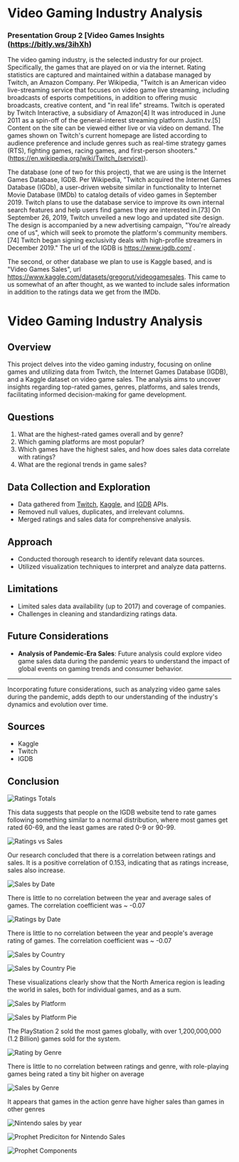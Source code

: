 # Video Gaming Industry Analysis

### Presentation Group 2 [Video Games Insights (https://bitly.ws/3ihXh)


The video gaming industry, is the selected industry for our project.  Specifically, the games that are played on or via the internet.  Rating statistics are captured and maintained 
within a database managed by Twitch, an Amazon Company.  Per Wikipedia, "Twitch is an American video live-streaming service that focuses on video game live streaming, including broadcasts of esports competitions, in addition to offering music broadcasts, creative content, and "in real life" streams. Twitch is operated by Twitch Interactive, a subsidiary of Amazon[4] It was introduced in June 2011 as a spin-off of the general-interest streaming platform Justin.tv.[5] Content on the site can be viewed either live or via video on demand. The games shown on Twitch's current homepage are listed according to audience preference and include genres such as real-time strategy games (RTS), fighting games, racing games, and first-person shooters." (https://en.wikipedia.org/wiki/Twitch_(service)).

The database (one of two for this project), that we are using is the Internet Games Database, IGDB. Per Wikipedia, "Twitch acquired the Internet Games Database (IGDb), a user-driven website similar in functionality to Internet Movie Database (IMDb) to catalog details of video games in September 2019. Twitch plans to use the database service to improve its own internal search features and help users find games they are interested in.[73] On September 26, 2019, Twitch unveiled a new logo and updated site design. The design is accompanied by a new advertising campaign, "You're already one of us", which will seek to promote the platform's community members.[74] Twitch began signing exclusivity deals with high-profile streamers in December 2019."  The url of the IGDB is https://www.igdb.com/ .  

The second, or other database we plan to use is Kaggle based, and is "Video Games Sales", url https://www.kaggle.com/datasets/gregorut/videogamesales. This came to us somewhat of an after thought, as we wanted to include sales information in addition to the ratings data we get from the IMDb. 

# Video Gaming Industry Analysis

## Overview

This project delves into the video gaming industry, focusing on online games and utilizing data from Twitch, the Internet Games Database (IGDB), and a Kaggle dataset on video game sales. The analysis aims to uncover insights regarding top-rated games, genres, platforms, and sales trends, facilitating informed decision-making for game development.

## Questions

1. What are the highest-rated games overall and by genre?
2. Which gaming platforms are most popular?
3. Which games have the highest sales, and how does sales data correlate with ratings?
4. What are the regional trends in game sales?

## Data Collection and Exploration

- Data gathered from [Twitch](https://www.twitch.tv/), [Kaggle](https://www.kaggle.com/), and [IGDB](https://www.igdb.com/) APIs.
- Removed null values, duplicates, and irrelevant columns.
- Merged ratings and sales data for comprehensive analysis.

## Approach

- Conducted thorough research to identify relevant data sources.
- Utilized visualization techniques to interpret and analyze data patterns.

## Limitations

- Limited sales data availability (up to 2017) and coverage of companies.
- Challenges in cleaning and standardizing ratings data.

## Future Considerations

- **Analysis of Pandemic-Era Sales**: Future analysis could explore video game sales data during the pandemic years to understand the impact of global events on gaming trends and consumer behavior.

---

Incorporating future considerations, such as analyzing video game sales during the pandemic, adds depth to our understanding of the industry's dynamics and evolution over time.

## Sources

- Kaggle
- Twitch
- IGDB

## Conclusion

![Ratings Totals](Visualizations/Ratings_totals.png)

This data suggests that people on the IGDB website tend to rate games following something similar to a normal distribution, where most games get rated 60-69, and the least games are rated 0-9 or 90-99.

![Ratings vs Sales](Visualizations/Ratings_sales.png)

Our research concluded that there is a correlation between ratings and sales. It is a positive correlation of 0.153, indicating that as ratings increase, sales also increase. 

![Sales by Date](Visualizations/sales_by_release_date.png)

There is little to no correlation between the year and average sales of games. The correlation coefficient was ~ -0.07

![Ratings by Date](Visualizations/ratings_by_date.png)

There is little to no correlation between the year and people's average rating of games. The correlation coefficient was ~ -0.07

![Sales by Country](Visualizations/sales_by_country_top_10.png)

![Sales by Country Pie](Visualizations/Total_sales_by_country.png)

These visualizations clearly show that the North America region is leading the world in sales, both for individual games, and as a sum.

![Sales by Platform](Visualizations/sales_by_platform.png)

![Sales by Platform Pie](Visualizations/Sales_by_platform_pie.png)

The PlayStation 2 sold the most games globally, with over 1,200,000,000 (1.2 Billion) games sold for the system.

![Rating by Genre](Visualizations/ratings_by_genre.png)

There is little to no correlation between ratings and genre, with role-playing games being rated a tiny bit higher on average

![Sales by Genre](Visualizations/sales_by_genre.png)

It appears that games in the action genre have higher sales than games in other genres

![Nintendo sales by year](Visualizations/nintendo_sales.png)

![Prophet Prediciton for Nintendo Sales](Visualizations/prophet_prediction.png)

![Prophet Components](Visualizations/prophet_components.png)